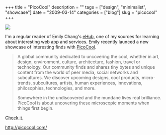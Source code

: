 +++
title = "PicoCool"
description = ""
tags = ["design", "minimalist", "showcase"]
date = "2009-03-14"
categories = ["blog"]
slug = "picocool"
+++



  <div class="notebook-screenshot"><a href="http://picocool.com/"><img src="//konigi.com/media/bluga/wt49bc53e13eb0d.jpg"/></a></div><p>I'm a regular reader of Emily Chang's <a href="http://emilychang.com/go/ehub/">eHub</a>, one of my sources for learning about interesting web app and services. Emily recently launced a new showcase of interesting finds with <a href="http://www.picocool.com/">PicoCool</a>. </p>
<blockquote><p>A global community dedicated to uncovering the cool, whether in art, design, environment, culture, architecture, fashion, travel or technology. Our community finds and shares tiny bytes and unique content from the world of peer media, social networks and subcultures. We discover upcoming designs, cool products, micro-trends, subcultures, artists, human experiences, innovations, philosophies, technologies, and more.</p>
<p>Somewhere in the undiscovered and the mundane lives real brilliance. PicoCool is about uncovering these microscopic moments when things first begin.</p></blockquote>
<p><a href="http://www.picocool.com/">Check it</a>.</p>
    
  <a href="http://picocool.com/">http://picocool.com/</a>
